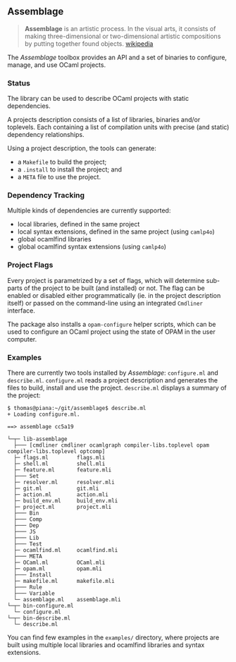 ## Assemblage

> __Assemblage__ is an artistic process. In the visual arts, it
  consists of making three-dimensional or two-dimensional artistic
  compositions by putting together found objects.
  [wikipedia](http://en.wikipedia.org/wiki/Assemblage_(art))

The *Assemblage* toolbox provides an API and a set of binaries to
configure, manage, and use OCaml projects.

### Status

The library can be used to describe OCaml projects with static dependencies.

A projects description consists of a list of libraries, binaries and/or toplevels.
Each containing a list of compilation units with precise (and static) dependency
relationships.

Using a project description, the tools can generate:

- a `Makefile` to build the project;
- a `.install` to install the project; and
- a `META` file to use the project.

### Dependency Tracking

Multiple kinds of dependencies are currently supported:

- local libraries, defined in the same project
- local syntax extensions, defined in the same project (using `camlp4o`)
- global ocamlfind libraries
- global ocamlfind syntax extensions (using `camlp4o`)

### Project Flags

Every project is parametrized by a set of flags, which will determine sub-parts
of the project to be built (and installed) or not. The flag can be enabled or
disabled either programmatically (ie. in the project description itself) or
passed on the command-line using an integrated `Cmdliner` interface.

The package also installs a `opam-configure` helper scripts, which can be used
to configure an OCaml project using the state of OPAM in the user computer.

### Examples

There are currently two tools installed by *Assemblage*: `configure.ml` and
`describe.ml`. `configure.ml` reads a project description and generates the
files to build, install and use the project. `describe.ml` displays a summary
of the project:

```shell
$ thomas@piana:~/git/assemblage$ describe.ml
+ Loading configure.ml.

==> assemblage cc5a19

└─┬─ lib-assemblage
  ├─── [cmdliner cmdliner ocamlgraph compiler-libs.toplevel opam compiler-libs.toplevel optcomp]
  ├─ flags.ml         flags.mli
  ├─ shell.ml         shell.mli
  ├─ feature.ml       feature.mli
  ├─── Set
  ├─ resolver.ml      resolver.mli
  ├─ git.ml           git.mli
  ├─ action.ml        action.mli
  ├─ build_env.ml     build_env.mli
  ├─ project.ml       project.mli
  ├─── Bin
  ├─── Comp
  ├─── Dep
  ├─── JS
  ├─── Lib
  ├─── Test
  ├─ ocamlfind.ml     ocamlfind.mli
  ├─── META
  ├─ OCaml.ml         OCaml.mli
  ├─ opam.ml          opam.mli
  ├─── Install
  ├─ makefile.ml      makefile.mli
  ├─── Rule
  ├─── Variable
  └─ assemblage.ml    assemblage.mli
└─┬─ bin-configure.ml
  └─ configure.ml
└─┬─ bin-describe.ml
  └─ describe.ml
```

You can find few examples in the `examples/` directory, where projects are built using
multiple local libraries and ocamlfind libraries and syntax extensions.